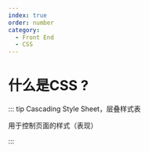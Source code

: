 ```yaml
---
index: true
order: number
category: 
  - Front End
  - CSS
---
```


# 什么是CSS ?
<!-- more -->

::: tip Cascading Style Sheet，层叠样式表

用于控制页面的样式（表现）

:::

